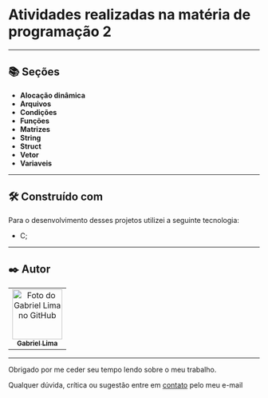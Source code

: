 # Atividades realizadas na matéria de programação 2

---
## 📚 Seções
- **Alocação dinâmica**
- **Arquivos**
- **Condições**
- **Funções**
- **Matrizes**
- **String**
- **Struct**
- **Vetor**
- **Variaveis**

---

## 🛠️ Construído com
Para o desenvolvimento desses projetos utilizei a seguinte tecnologia:
- C;

---
## ✒️ Autor

<table>
  <tr>
    <td align="center">
      <a href="https://github.com/Gabriellimmaa">
        <img src="https://avatars3.githubusercontent.com/u/42157830" width="100px;" alt="Foto do Gabriel Lima no GitHub"/><br>
        <sub>
          <b>Gabriel Lima</b>
        </sub>
      </a>
    </td>
  </tr>
</table>

---

Obrigado por me ceder seu tempo lendo sobre o meu trabalho.

Qualquer dúvida, crítica ou sugestão entre em <a href="mailto:gabriellimamoraes@gmail.com/">contato</a> pelo meu e-mail


